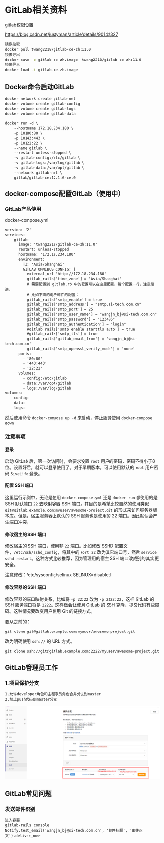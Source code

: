 # GitLab相关资料

gitlab权限设置

https://blog.csdn.net/justyman/article/details/90142327



```bash
镜像拉取
docker pull twang2218/gitlab-ce-zh:11.0
镜像导出
docker save -o gitlab-ce-zh.image  twang2218/gitlab-ce-zh:11.0
镜像导入
docker load -i gitlab-ce-zh.image
```

## Docker命令启动GitLab

```
docker network create gitlab-net
docker volume create gitlab-config
docker volume create gitlab-logs
docker volume create gitlab-data

docker run -d \
    --hostname 172.18.234.180 \
    -p 10180:80 \
    -p 10143:443 \
    -p 10122:22 \
    --name gitlab \
    --restart unless-stopped \
    -v gitlab-config:/etc/gitlab \
    -v gitlab-logs:/var/log/gitlab \
    -v gitlab-data:/var/opt/gitlab \
    --network gitlab-net \
	gitlab/gitlab-ce:12.1.6-ce.0
```

## docker-compose配置GitLab（使用中）

### GitLab产品使用

docker-compose.yml

```
version: '2'
services:
    gitlab:
      image: 'twang2218/gitlab-ce-zh:11.0'
      restart: unless-stopped
      hostname: '172.18.234.180'
      environment:
        TZ: 'Asia/Shanghai'
        GITLAB_OMNIBUS_CONFIG: |
          external_url 'http://172.18.234.180'
          gitlab_rails['time_zone'] = 'Asia/Shanghai'
          # 需要配置到 gitlab.rb 中的配置可以在这里配置，每个配置一行，注意缩进。
          # 比如下面的电子邮件的配置：
          gitlab_rails['smtp_enable'] = true
          gitlab_rails['smtp_address'] = "smtp.si-tech.com.cn"
          gitlab_rails['smtp_port'] = 25
          gitlab_rails['smtp_user_name'] = "wangjn_bj@si-tech.com.cn"
          gitlab_rails['smtp_password'] = "123456"
          gitlab_rails['smtp_authentication'] = "login"
          #gitlab_rails['smtp_enable_starttls_auto'] = true
          #gitlab_rails['smtp_tls'] = true
          gitlab_rails['gitlab_email_from'] = 'wangjn_bj@si-tech.com.cn'
          gitlab_rails['smtp_openssl_verify_mode'] = 'none'
      ports:
        - '80:80'
        - '443:443'
        - '22:22'
      volumes:
        - config:/etc/gitlab
        - data:/var/opt/gitlab
        - logs:/var/log/gitlab
volumes:
    config:
    data:
    logs:
```

然后使用命令 `docker-compose up -d` 来启动，停止服务使用 `docker-compose down`

### 注意事项

#### 登录

启动 GitLab 后，第一次访问时，会要求设置 `root` 用户的密码，密码不得小于8位。设置好后，就可以登录使用了。对于早期版本，可以使用默认的 `root` 用户密码 `5iveL!fe` 登录。

#### 配置 SSH 端口

这里运行示例中，无论是使用 `docker-compose.yml` 还是 `docker run` 都使用的是 SSH 默认端口 `22` 去映射容器 SSH 端口。其目的是希望比较自然的使用类似 `git@gitlab.example.com:myuser/awesome-project.git` 的形式来访问服务器版本库。但是，宿主服务器上默认的 SSH 服务也是使用的 22 端口。因此默认会产生端口冲突。

#### 修改宿主的 SSH 端口

修改宿主的 SSH 端口，使用非 `22` 端口。比如修改 SSHD 配置文件，`/etc/ssh/sshd_config`，将其中的 `Port 22` 改为其它端口号，然后 `service sshd restart`。这种方式比较推荐，因为管理用的宿主 SSH 端口改成别的其实更安全。

注意修改：/etc/sysconfig/selinux  SELINUX=disabled

#### 修改容器的 SSH 端口

修改容器的端口映射关系，比如将 `-p 22:22` 改为 `-p 2222:22`，这样 GitLab 的 SSH 服务端口将是 `2222`。这样做会让使用 GitLab 的 SSH 克隆、提交代码有些障碍。这种情况要改变用户使用 Git 的链接方式。

要从之前的：

```
git clone git@gitlab.example.com:myuser/awesome-project.git
```

改为明确使用 `ssh://` 的 URL 方式。

```
git clone ssh://git@gitlab.example.com:2222/myuser/awesome-project.git
```

## GitLab管理员工作

### 1.项目保护分支

```text
1.允许developer角色和主程序员角色合并分支到master
2.禁止push代码到master分支
```

![image-20200504194656688](./assets/image-20200504194656688.png)

 

## GitLab常见问题

### 发送邮件识别

```
进入容器
gitlab-rails console
Notify.test_email('wangjn_bj@si-tech.com.cn', '邮件标题', '邮件正文').deliver_now
```

